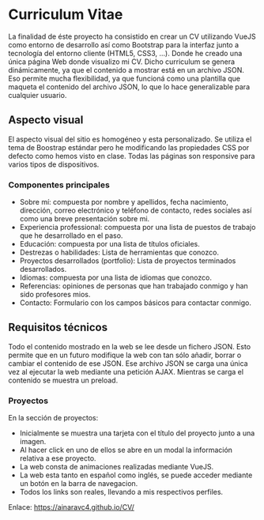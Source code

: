 # Curriculum Vitae

La finalidad de éste proyecto ha consistido en crear un CV utilizando VueJS como entorno de desarrollo así
como Bootstrap para la interfaz junto a tecnología del entorno cliente (HTML5, CSS3, …).
Donde he creado una única página Web donde visualizo mi CV. Dicho curriculum se genera
dinámicamente, ya que el contenido a mostrar está en un archivo JSON. Eso permite mucha
flexibilidad, ya que funcioná como una plantilla que maqueta el contenido del archivo JSON, lo que
lo hace generalizable para cualquier usuario.

<h2>Aspecto visual</h2>
El aspecto visual del sitio es homogéneo y esta personalizado.
Se utiliza el tema de Boostrap estándar pero he modificando las propiedades CSS por defecto como hemos visto en clase.
Todas las páginas son responsive para varios tipos de dispositivos.

<h3>Componentes principales</h3>
<ul>
  <li>Sobre mí: compuesta por nombre y apellidos, fecha nacimiento, dirección, correo electrónico y teléfono de contacto, redes sociales así como una breve presentación sobre mi.</li>
  <li>Experiencia professional: compuesta por una lista de puestos de trabajo que he desarrollado en el paso.</li>
  <li>Educación: compuesta por una lista de títulos oficiales.</li>
  <li>Destrezas o habilidades: Lista de herramientas que conozco.</li>
  <li>Proyectos desarrollados (portfolio): Lista de proyectos terminados desarrollados.</li>
  <li>Idiomas: compuesta por una lista de idiomas que conozco.</li>
  <li>Referencias: opiniones de personas que han trabajado conmigo y han sido profesores mios.</li>
  <li>Contacto: Formulario con los campos básicos para contactar conmigo.</li>
</ul>

<h2>Requisitos técnicos</h2>
Todo el contenido mostrado en la web se lee desde un fichero JSON. Esto
permite que en un futuro modifique la web con tan sólo añadir, borrar o cambiar el contenido de ese JSON.
Ese archivo JSON se carga una única vez al ejecutar la web mediante una petición AJAX. Mientras se carga el contenido se muestra un preload.

<h3>Proyectos</h3>
En la sección de proyectos:
<ul>
  <li>Inicialmente se muestra una tarjeta con el título del proyecto junto a una imagen.</li>
  <li>Al hacer click en uno de ellos se abre en un modal la información relativa a ese proyecto.</li>
  <li>La web consta de animaciones realizadas mediante VueJS.</li>
  <li>La web esta tanto en español como inglés, se puede acceder mediante un botón en la barra de navegacion.</li>
  <li>Todos los links son reales, llevando a mis respectivos perfiles.</li>
</ul>

Enlace: 
https://ainaravc4.github.io/CV/
